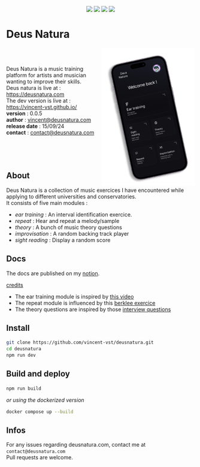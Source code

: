 <p align="center">
<img src="https://img.shields.io/badge/Sass-CC6699?style=for-the-badge&logo=sass&logoColor=white">
<img src="https://img.shields.io/badge/React-20232A?style=for-the-badge&logo=react&logoColor=61DAFB" />
<img src="https://img.shields.io/badge/TypeScript-007ACC?style=for-the-badge&logo=typescript&logoColor=white" />
<img src="https://img.shields.io/badge/Figma-F24E1E?style=for-the-badge&logo=figma&logoColor=white" />
</p>

# Deus Natura

<img src="/public/assets/images/presentation.png" align="right" width="250" alt="presentation">

<br>
<br>

Deus Natura is a music training platform for artists and musician wanting to improve their skills.  
Deus natura is live at : https://deusnatura.com  
The dev version is live at : https://vincent-vst.github.io/  
**version** : 0.0.5  
**author** : vincent@deusnatura.com  
**release date** : 15/09/24  
**contact** : contact@deusnatura.com

<br>   
<br>
<br>

## About

Deus Natura is a collection of music exercices I have encountered while applying to different universities and conservatories.  
It consists of five main modules :

- _ear training_ : An interval identification exercice.
- _repeat_ : Hear and repeat a melody/sample
- _theory_ : A bunch of music theory questions
- _improvisation_ : A random backing track player
- _sight reading_ : Display a random score

## Docs

The docs are published on my [notion](https://vincentdescatoire.notion.site/Documentation-and-bug-report-bbc7d42576684a61b1d2f75c4bfa0b7f).

<ins>credits</ins>

- The ear training module is inspired by [this video](https://youtu.be/hWA6HwScQh8)
- The repeat module is influenced by this [berklee exercice](https://www.youtube.com/watch?v=khChSE2RETg&t=56s)
- The theory questions are inspired by those [interview questions](https://youtu.be/TAAbp7P--5s)

## Install

```bash
git clone https://github.com/vincent-vst/deusnatura.git
cd deusnatura
npm run dev
```

## Build and deploy

```bash
npm run build
```

_or using the dockerized version_

```bash
docker compose up --build
```

## Infos

For any issues regarding deusnatura.com, contact me at `contact@deusnatura.com`  
Pull requests are welcome.
